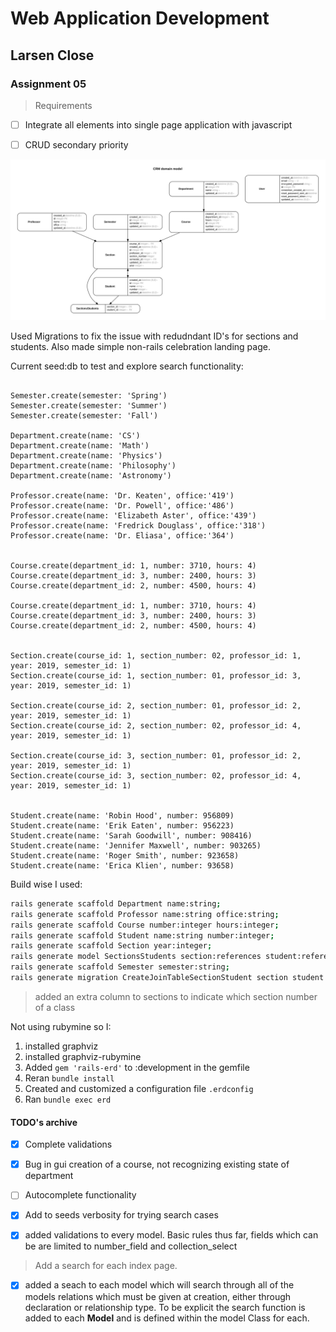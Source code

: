 # Web Application Development

## Larsen Close

### Assignment 05

> Requirements

- [ ] Integrate all elements into single page application with javascript

- [ ] CRUD secondary priority



<img src="erd.svg">

Used Migrations to fix the issue with redudndant ID's for sections and students. Also made simple non-rails celebration landing page. 


Current seed:db to test and explore search functionality:

``` rails

Semester.create(semester: 'Spring')
Semester.create(semester: 'Summer')
Semester.create(semester: 'Fall')

Department.create(name: 'CS')
Department.create(name: 'Math')
Department.create(name: 'Physics')
Department.create(name: 'Philosophy')
Department.create(name: 'Astronomy')

Professor.create(name: 'Dr. Keaten', office:'419')
Professor.create(name: 'Dr. Powell', office:'486')
Professor.create(name: 'Elizabeth Aster', office:'439')
Professor.create(name: 'Fredrick Douglass', office:'318')
Professor.create(name: 'Dr. Eliasa', office:'364')


Course.create(department_id: 1, number: 3710, hours: 4)
Course.create(department_id: 3, number: 2400, hours: 3)
Course.create(department_id: 2, number: 4500, hours: 4)

Course.create(department_id: 1, number: 3710, hours: 4)
Course.create(department_id: 3, number: 2400, hours: 3)
Course.create(department_id: 2, number: 4500, hours: 4)


Section.create(course_id: 1, section_number: 02, professor_id: 1, year: 2019, semester_id: 1)
Section.create(course_id: 1, section_number: 01, professor_id: 3, year: 2019, semester_id: 1)

Section.create(course_id: 2, section_number: 01, professor_id: 2, year: 2019, semester_id: 1)
Section.create(course_id: 2, section_number: 02, professor_id: 4, year: 2019, semester_id: 1)

Section.create(course_id: 3, section_number: 01, professor_id: 2, year: 2019, semester_id: 1)
Section.create(course_id: 3, section_number: 02, professor_id: 4, year: 2019, semester_id: 1)


Student.create(name: 'Robin Hood', number: 956809)
Student.create(name: 'Erik Eaten', number: 956223)
Student.create(name: 'Sarah Goodwill', number: 908416)
Student.create(name: 'Jennifer Maxwell', number: 903265)
Student.create(name: 'Roger Smith', number: 923658)
Student.create(name: 'Erica Klien', number: 93658)
```

Build wise I used:

``` bash
rails generate scaffold Department name:string;
rails generate scaffold Professor name:string office:string;
rails generate scaffold Course number:integer hours:integer;
rails generate scaffold Student name:string number:integer;
rails generate scaffold Section year:integer;
rails generate model SectionsStudents section:references student:references --force-plural;
rails generate scaffold Semester semester:string;
rails generate migration CreateJoinTableSectionStudent section student
```

> added an extra column to sections to indicate which section number of a class

Not using rubymine so I:

1. installed graphviz
2. installed graphviz-rubymine
3. Added ```gem 'rails-erd'``` to :development in the gemfile
4. Reran ```bundle install```
5. Created and customized a configuration file ```.erdconfig```
6. Ran ```bundle exec erd```

#### TODO's archive

- [x] Complete validations
- [X] Bug in gui creation of a course, not recognizing existing state of department
- [ ] Autocomplete functionality
- [x] Add to seeds verbosity for trying search cases

- [x] added validations to every model. Basic rules thus far, fields which can be are limited to number_field and collection_select

> Add a search for each index page.

- [x] added a seach to each model which will search through all of the models relations which must be given at creation, either through declaration or relationship type. To be explicit the search function is added to each **Model** and is defined within the model Class for each.
